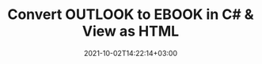 ---
############################# Static ############################
layout: "autogen-gist"
date: 2021-10-02T14:22:14+03:00
draft: false
path: "total/net/conversion/outlook-to-ebook/"
other_out_formats: "PDF Word eBook Excel Image Photoshop Web Email"
ad_headline: "Convert OUTLOOK to EBOOK | .NET"
ad_description: "Most Accurate OUTLOOK to EBOOK document Conversion solution for your .NET applications."

############################# Head ############################
head_title: "Convert OUTLOOK to EBOOK in C# VB.NET ASP.NET | Document Conversion"
head_description: "Code example to convert OUTLOOK to EBOOK and 100+ other file formats in .NET (C#, VB.NET, ASP.NET & .NET Core) applications. Display the Converted EBOOK document as HTML viewer."

############################# Header ############################
title: "Convert OUTLOOK to EBOOK in C# & View as HTML"
description: "Programmatically convert OUTLOOK to EBOOK in C# .NET applications using flexible document conversion features to customize the resultant document. Convert the complete document from one file format to other or choose selective pages of a source document based on the page numbers or page ranges and easily convert to a supported document format."

############################# SubMenu ############################
submenu:
    enable: false

############################# Content ############################
content:
    enable: true
    block:
    - title_left: "OUTLOOK to EBOOK Conversion in C# .NET"
      content_left: |
          Follow these simple steps to convert OUTLOOK to EBOOK in C# .NET. View the converted EBOOK document as HTML without using any external software.

          -   Create **Converter** object to convert OUTLOOK document
          -   Set the convert options for EBOOK format
          -   Call **Convert** method of **Converter** class instance for conversion to EBOOK
          -   Set options for HTML viewer
          -   Create **Viewer** object to view converted EBOOK as HTML
          
      title_right: "Downloads & Installation Instructions"
      content_right: |
          You require `GroupDocs.Conversion` & `GroupDocs.Viewer` namespaces to convert between a wide range of popular document types such as PDF, Microsoft Word, Excel, PowerPoint, Project, Outlook, HTML, diagrams and image file formats. Explore other [.NET APIs for Office documents](https://products.conholdate.com/total/net/) as offered by Conholdate.Total.
          
          Get the respective assembly files from the [downloads](https://downloads.conholdate.com/total/net) or fetch the whole package from [Nuget](https://www.nuget.org/packages/Conholdate.Total/) to add 'Conholdate.Total` directly in your workspace.
          
      gisthash: "4f311c07ae9ee691b8afb7960aa6c806"
      gistfile: "word-to-pdf-conversion.cs"

    - title_left: "Add Watermark to Converted EBOOK in C#"
      content_left: |
          Accurately convert documents (OUTLOOK to EBOOK) exactly as the original file and apply text or image watermarks to the converted document pages using C# .NET.

          -   Create **Converter** object to convert OUTLOOK document
          -   Create new instance of **WatermarkOptions** class
          -   Specify watermark properties (color, width, text, image etc)
          -   Instantiate the proper **ConvertOptions** class
          -   Set **Watermark** property of the **ConvertOptions** instance
          -   Call **Convert** method of **Converter** class instance for conversion to EBOOK
        
      title_right: "Source Document Information Extraction"
      content_right: |
          The documents information extraction feature not only allows getting the basic information about the source document file but it also supports extracting some valuable file-format specific information such as project start and end dates of a Microsoft Project file, any printing restrictions on a PDF document, list of folders enclosed in an Outlook data file etc. 

          Convert popular document file formats on different operating systems such as Windows, Linux or macOS while using platforms such as Windows Azure, Mono and Xamarin.
          
      gisthash: "a15affe15284876ce010a315a09da1f0"
      gistfile: "convert-word-to-pdf-and-add-text-watermark-to-converted-pdf.cs"

############################# About Formats ############################
about_formats:
    enable: false
############################# More Formats ############################
more_formats:
    enable: true
    auto: false
    other_out_formats: PDF Word eBook Excel Image Photoshop Web Email
############################# Back to top ###############################
back_to_top:
  enable: true
---
